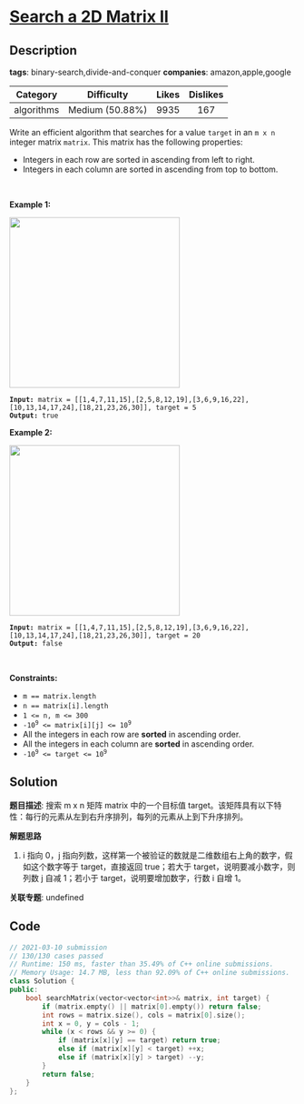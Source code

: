 # [Search a 2D Matrix II](https://leetcode.com/problems/search-a-2d-matrix-ii/description/)

## Description

**tags**: binary-search,divide-and-conquer
**companies**: amazon,apple,google

|  Category  |   Difficulty    | Likes | Dislikes |
| :--------: | :-------------: | :---: | :------: |
| algorithms | Medium (50.88%) | 9935  |   167    |


<p>Write an efficient algorithm that searches for a value <code>target</code> in an <code>m x n</code> integer matrix <code>matrix</code>. This matrix has the following properties:</p>

<ul>
  <li>Integers in each row are sorted in ascending from left to right.</li>
  <li>Integers in each column are sorted in ascending from top to bottom.</li>
</ul>

<p>&nbsp;</p>
<p><strong class="example">Example 1:</strong></p>
<img alt="" src="https://assets.leetcode.com/uploads/2020/11/24/searchgrid2.jpg" style="width: 300px; height: 300px;" />
<pre><code><strong>Input:</strong> matrix = [[1,4,7,11,15],[2,5,8,12,19],[3,6,9,16,22],[10,13,14,17,24],[18,21,23,26,30]], target = 5
<strong>Output:</strong> true</code></pre>

<p><strong class="example">Example 2:</strong></p>
<img alt="" src="https://assets.leetcode.com/uploads/2020/11/24/searchgrid.jpg" style="width: 300px; height: 300px;" />
<pre><code><strong>Input:</strong> matrix = [[1,4,7,11,15],[2,5,8,12,19],[3,6,9,16,22],[10,13,14,17,24],[18,21,23,26,30]], target = 20
<strong>Output:</strong> false</code></pre>

<p>&nbsp;</p>
<p><strong>Constraints:</strong></p>

<ul>
  <li><code>m == matrix.length</code></li>
  <li><code>n == matrix[i].length</code></li>
  <li><code>1 &lt;= n, m &lt;= 300</code></li>
  <li><code>-10<sup>9</sup> &lt;= matrix[i][j] &lt;= 10<sup>9</sup></code></li>
  <li>All the integers in each row are <strong>sorted</strong> in ascending order.</li>
  <li>All the integers in each column are <strong>sorted</strong> in ascending order.</li>
  <li><code>-10<sup>9</sup> &lt;= target &lt;= 10<sup>9</sup></code></li>
</ul>



## Solution

**题目描述**: 搜索 m x n 矩阵 matrix 中的一个目标值 target。该矩阵具有以下特性：每行的元素从左到右升序排列，每列的元素从上到下升序排列。

**解题思路**

1. i 指向 0，j 指向列数，这样第一个被验证的数就是二维数组右上角的数字，假如这个数字等于 target，直接返回 true；若大于 target，说明要减小数字，则列数 j 自减 1；若小于 target，说明要增加数字，行数 i 自增 1。

**关联专题**: undefined

## Code

```cpp
// 2021-03-10 submission
// 130/130 cases passed
// Runtime: 150 ms, faster than 35.49% of C++ online submissions.
// Memory Usage: 14.7 MB, less than 92.09% of C++ online submissions.
class Solution {
public:
    bool searchMatrix(vector<vector<int>>& matrix, int target) {
        if (matrix.empty() || matrix[0].empty()) return false;
        int rows = matrix.size(), cols = matrix[0].size();
        int x = 0, y = cols - 1;
        while (x < rows && y >= 0) {
            if (matrix[x][y] == target) return true;
            else if (matrix[x][y] < target) ++x;
            else if (matrix[x][y] > target) --y;
        }
        return false;
    }
};
```
